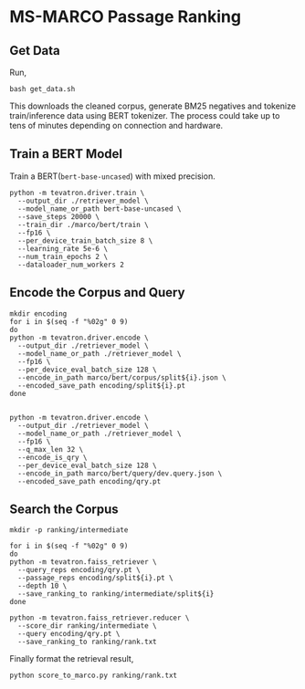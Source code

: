 # MS-MARCO Passage Ranking
## Get Data
Run,
```
bash get_data.sh
```
This downloads the cleaned corpus, generate BM25 negatives and tokenize train/inference data using BERT tokenizer. The process could take up to tens of minutes depending on connection and hardware.

## Train a BERT Model
Train a BERT(`bert-base-uncased`) with mixed precision.
```
python -m tevatron.driver.train \  
  --output_dir ./retriever_model \  
  --model_name_or_path bert-base-uncased \  
  --save_steps 20000 \  
  --train_dir ./marco/bert/train \
  --fp16 \  
  --per_device_train_batch_size 8 \  
  --learning_rate 5e-6 \  
  --num_train_epochs 2 \  
  --dataloader_num_workers 2
```

## Encode the Corpus and Query
```
mkdir encoding
for i in $(seq -f "%02g" 0 9)
do
python -m tevatron.driver.encode \  
  --output_dir ./retriever_model \
  --model_name_or_path ./retriever_model \
  --fp16 \
  --per_device_eval_batch_size 128 \
  --encode_in_path marco/bert/corpus/split${i}.json \
  --encoded_save_path encoding/split${i}.pt
done


python -m tevatron.driver.encode \  
  --output_dir ./retriever_model \
  --model_name_or_path ./retriever_model \
  --fp16 \
  --q_max_len 32 \
  --encode_is_qry \
  --per_device_eval_batch_size 128 \
  --encode_in_path marco/bert/query/dev.query.json \
  --encoded_save_path encoding/qry.pt
```

## Search the Corpus
```
mkdir -p ranking/intermediate

for i in $(seq -f "%02g" 0 9)
do
python -m tevatron.faiss_retriever \
  --query_reps encoding/qry.pt \
  --passage_reps encoding/split${i}.pt \
  --depth 10 \
  --save_ranking_to ranking/intermediate/split${i}
done

python -m tevatron.faiss_retriever.reducer \
  --score_dir ranking/intermediate \
  --query encoding/qry.pt \
  --save_ranking_to ranking/rank.txt
```
Finally format the retrieval result,
```
python score_to_marco.py ranking/rank.txt
```
